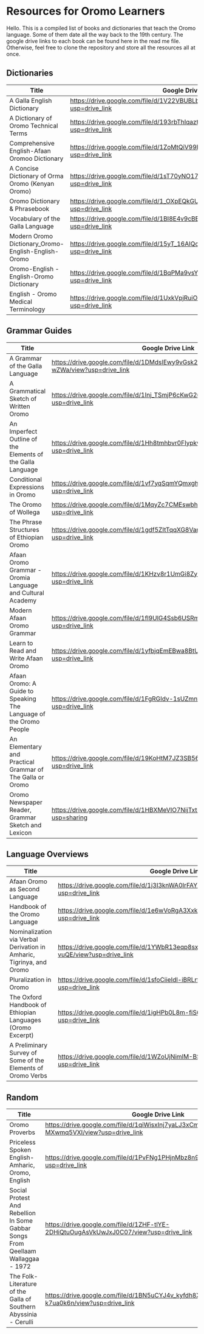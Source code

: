 # Resources for Oromo Learners

Hello. This is a compiled list of books and dictionaries that teach the Oromo language. Some of them date all the way back to the 19th century. The google drive links to each book can be found here in the read me file. Otherwise, feel free to clone the repository and store all the resources all at once.

## Dictionaries

| Title | Google Drive Link |
| --- | --- |
| A Galla English Dictionary | https://drive.google.com/file/d/1V22VBUBLbscLK3K2RmBfiNlGnXAjoGUs/view?usp=drive_link |
| A Dictionary of Oromo Technical Terms | https://drive.google.com/file/d/193rbThIqaztwjmzcmkx-dnZpZAb1uajd/view?usp=drive_link |
| Comprehensive English-Afaan Oromoo Dictionary | https://drive.google.com/file/d/1ZoMtQiV99HjiIydQ95wwTRXz4Cd6dao7/view?usp=drive_link |
| A Concise Dictionary of Orma Oromo (Kenyan Oromo) | https://drive.google.com/file/d/1sT70yNO17qdAM5lOxqW6U3uIAkAQ7_9C/view?usp=drive_link |
| Oromo Dictionary & Phrasebook | https://drive.google.com/file/d/1_OXpEQkGUSCFcgW4rwzGyXi3wyfcGrYA/view?usp=drive_link |
| Vocabulary of the Galla Language | https://drive.google.com/file/d/1BI8E4v9cBBo3aaHFdMFPlklkzwtviqR8/view?usp=drive_link |
| Modern Oromo Dictionary_Oromo-English-English-Oromo | https://drive.google.com/file/d/15yT_16AIQoWyY_hHOh47mWsOBKUoZTye/view?usp=drive_link |
| Oromo-English - English-Oromo Dictionary | https://drive.google.com/file/d/1BqPMa9vsYx7T9deMzTHOUEQ1Ah5y3_AB/view?usp=drive_link |
| English - Oromo Medical Terminology | https://drive.google.com/file/d/1UxkVpjRuiOX2QYFe0wGBZPMAdXtVRgg7/view?usp=drive_link |
## Grammar Guides

| Title | Google Drive Link |
| --- | --- |
| A Grammar of the Galla Language | https://drive.google.com/file/d/1DMdsIEwy9vGsk2OGcMI26XUxLT8-wZWa/view?usp=drive_link |
| A Grammatical Sketch of Written Oromo | https://drive.google.com/file/d/1Inj_TSmjP6cKwG2uk2YXc8va5XV_e2KF/view?usp=drive_link |
| An Imperfect Outline of the Elements of the Galla Language | https://drive.google.com/file/d/1Hh8tmhbvr0FIypkwC5S8R6YUcJA2rvca/view?usp=drive_link |
| Conditional Expressions in Oromo | https://drive.google.com/file/d/1vf7yqSqmYQmxghfuKyUXs5NaS7TNyNyy/view?usp=drive_link |
| The Oromo of Wollega | https://drive.google.com/file/d/1MqyZc7CMEswbhe7sLNlrDJ29N_G7hur6/view?usp=drive_link |
| The Phrase Structures of Ethiopian Oromo | https://drive.google.com/file/d/1gdf5ZItTqqXG8VamCBJUuzhT-TwZ_Z99/view?usp=drive_link |
| Afaan Oromo Grammar - Oromia Language and Cultural Academy | https://drive.google.com/file/d/1KHzv8r1UmGi8ZyPwpYxtgiU2ukfXXbgm/view?usp=drive_link |
| Modern Afaan Oromo Grammar | https://drive.google.com/file/d/1fl9UlG4Ssb6USRmxp1A181QPgom493Xt/view?usp=drive_link |
| Learn to Read and Write Afaan Oromo | https://drive.google.com/file/d/1yfbjqEmEBwa8BtUy6n8pTaQ8ged7GDsT/view?usp=drive_link |
| Afaan Oromo: A Guide to Speaking The Language of the Oromo People | https://drive.google.com/file/d/1FgRGIdv-1sUZmnfxnJVlt1_9OauwBJBO/view?usp=drive_link |
| An Elementary and Practical Grammar of The Galla or Oromo | https://drive.google.com/file/d/19KoHtM7JZ3SB56mr5ntBLYeadzuJf8qH/view?usp=drive_link |
| Oromo Newspaper Reader,  Grammar Sketch and Lexicon | https://drive.google.com/file/d/1HBXMeVIO7NijTxtNfdUKwAEGnHvi_GN5/view?usp=sharing |


## Language Overviews

| Title | Google Drive Link |
| --- | --- |
| Afaan Oromo as Second Language | https://drive.google.com/file/d/1j3I3knWA0IrFAYz1s81qqLtk4RruzKot/view?usp=drive_link |
| Handbook of the Oromo Language | https://drive.google.com/file/d/1e6wVoRgA3XxkmvCNsPnym07nAgb2ohqu/view?usp=drive_link |
| Nominalization via Verbal Derivation in Amharic, Tigrinya, and Oromo | https://drive.google.com/file/d/1YWbR13eqp8sxQM1Wu_3gAQRt_2O-vuQE/view?usp=drive_link |
| Pluralization in Oromo | https://drive.google.com/file/d/1sfoCiieIdl-iBRLrfI7LObt6Q0ZkiMUS/view?usp=drive_link |
| The Oxford Handbook of Ethiopian Languages (Oromo Excerpt) | https://drive.google.com/file/d/1igHPb0L8m-fiS6hxrfV-BmXsXJqzrZei/view?usp=drive_link |
| A Preliminary Survey of Some of the Elements of Oromo Verbs | https://drive.google.com/file/d/1WZoUjNimlM-BStFfgrucBZE2IorxyEnm/view?usp=drive_link |

## Random

| Title | Google Drive Link |
| --- | --- |
| Oromo Proverbs | https://drive.google.com/file/d/1qiWisxInj7yaLJ3xCmCW_2-MXwmq5VXI/view?usp=drive_link |
| Priceless Spoken English-Amharic, Oromo, English | https://drive.google.com/file/d/1PvFNg1PHjnMbz8n9zhFu7YSbfRKa7cli/view?usp=drive_link |
| Social Protest And Rebellion In Some Gabbar Songs From Qeellaam Wallaggaa - 1972 | https://drive.google.com/file/d/1ZHF-tlYE-2DHiQtuOugAsVkUwJxJ0C07/view?usp=drive_link | 
| The Folk-Literature of the Galla of Southern Abyssinia - Cerulli| https://drive.google.com/file/d/1BN5uCYJ4v_kyfdh8XwcHjch-k7ua0k6n/view?usp=drive_link |

